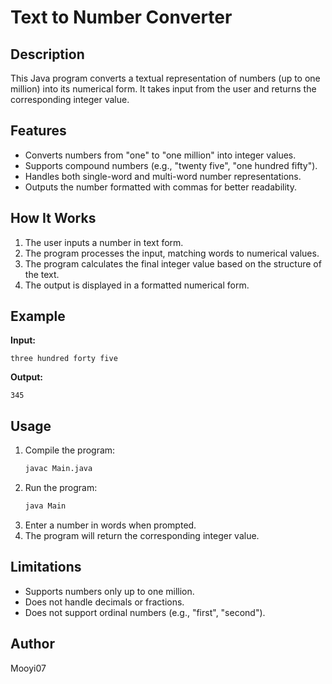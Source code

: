 # Text to Number Converter

## Description

This Java program converts a textual representation of numbers (up to one million) into its numerical form. It takes input from the user and returns the corresponding integer value.

## Features

- Converts numbers from "one" to "one million" into integer values.
- Supports compound numbers (e.g., "twenty five", "one hundred fifty").
- Handles both single-word and multi-word number representations.
- Outputs the number formatted with commas for better readability.

## How It Works

1. The user inputs a number in text form.
2. The program processes the input, matching words to numerical values.
3. The program calculates the final integer value based on the structure of the text.
4. The output is displayed in a formatted numerical form.

## Example

**Input:**

```
three hundred forty five
```

**Output:**

```
345
```

## Usage

1. Compile the program:
   ```sh
   javac Main.java
   ```
2. Run the program:
   ```sh
   java Main
   ```
3. Enter a number in words when prompted.
4. The program will return the corresponding integer value.

## Limitations

- Supports numbers only up to one million.
- Does not handle decimals or fractions.
- Does not support ordinal numbers (e.g., "first", "second").

## Author

Mooyi07

